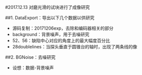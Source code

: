 #2017.12.13
对磨光滑的试块进行了成像研究

##1. DataExport：导出以下几个数据以供研究
* 源码复制：20171206exp，去除和编码器相关的部分
* background：背景噪声，用于去噪研究
* 52、56：缺陷中心对应的角度上的最大幅度百分比
* 28doublelines：当探头垂直于圆锥台的轴时，出现了两条线的像

##2. BGNoise：去噪研究
* 设想：数据-背景噪声
